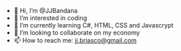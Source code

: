 - 👋 Hi, I’m @JJBandana
- 👀 I’m interested in coding
- 🌱 I’m currently learning C#, HTML, CSS and Javascrypt
- 💞️ I’m looking to collaborate on my economy
- 📫 How to reach me: jj.briasco@gmail.com

<!---
JJBandana/JJBandana is a ✨ special ✨ repository because its `README.md` (this file) appears on your GitHub profile.
You can click the Preview link to take a look at your changes.
--->
